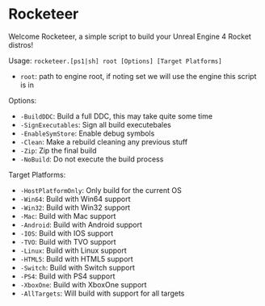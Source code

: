 # Rocketeer
Welcome Rocketeer, a simple script to build your Unreal Engine 4 Rocket distros!

Usage: `rocketeer.[ps1|sh] root [Options] [Target Platforms]`
 - `root`: path to engine root, if noting set we will use the engine this script is in

Options:
 - `-BuildDDC`: Build a full DDC, this may take quite some time
 - `-SignExecutables`: Sign all build executebales
 - `-EnableSymStore`: Enable debug symbols
 - `-Clean`: Make a rebuild cleaning any previous stuff
 - `-Zip`: Zip the final build
 - `-NoBuild`: Do not execute the build process

Target Platforms:
 - `-HostPlatformOnly`: Only build for the current OS
 - `-Win64`: Build with Win64 support
 - `-Win32`: Build with Win32 support
 - `-Mac`: Build with Mac support
 - `-Android`: Build with Android support
 - `-IOS`: Build with IOS support
 - `-TVO`: Build with TVO support
 - `-Linux`: Build with Linux support
 - `-HTML5`: Build with HTML5 support
 - `-Switch`: Build with Switch support
 - `-PS4`: Build with PS4 support
 - `-XboxOne`: Build with XboxOne support
 - `-AllTargets`: Will build with support for all targets
